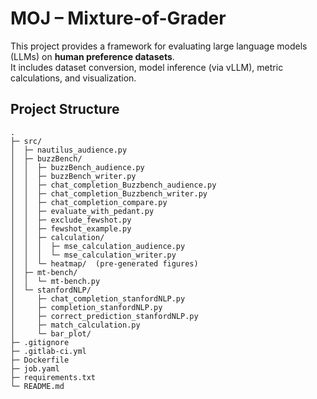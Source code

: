 # MOJ – Mixture-of-Grader

This project provides a framework for evaluating large language models (LLMs) on **human preference datasets**.  
It includes dataset conversion, model inference (via vLLM), metric calculations, and visualization.

## Project Structure
```
.
├─ src/
│  ├─ nautilus_audience.py
│  ├─ buzzBench/
│  │  ├─ buzzBench_audience.py
│  │  ├─ buzzBench_writer.py
│  │  ├─ chat_completion_Buzzbench_audience.py
│  │  ├─ chat_completion_Buzzbench_writer.py
│  │  ├─ chat_completion_compare.py
│  │  ├─ evaluate_with_pedant.py
│  │  ├─ exclude_fewshot.py
│  │  ├─ fewshot_example.py
│  │  ├─ calculation/
│  │  │  ├─ mse_calculation_audience.py
│  │  │  └─ mse_calculation_writer.py
│  │  └─ heatmap/  (pre-generated figures)
│  ├─ mt-bench/
│  │  └─ mt-bench.py
│  └─ stanfordNLP/
│     ├─ chat_completion_stanfordNLP.py
│     ├─ completion_stanfordNLP.py
│     ├─ correct_prediction_stanfordNLP.py
│     ├─ match_calculation.py
│     └─ bar_plot/
├─ .gitignore
├─ .gitlab-ci.yml
├─ Dockerfile
├─ job.yaml
├─ requirements.txt
└─ README.md
```
